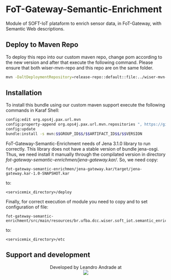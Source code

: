 # FoT-Gateway-Semantic-Enrichment

Module of SOFT-IoT plataform to enrich sensor data, in FoT-Gateway, with Semantic Web descriptions. 

## Deploy to Maven Repo

To deploy this repo into our custom maven repo, change pom according to the new version and after that execute the following command. Please ensure that both wiser-mvn-repo and this repo are on the same folder.

```sh
mvn -DaltDeploymentRepository=release-repo::default::file:../wiser-mvn-repo/releases/ deploy
```

## Installation

To install this bundle using our custom maven support execute the following commands in Karaf Shell:

```sh
config:edit org.ops4j.pax.url.mvn 
config:property-append org.ops4j.pax.url.mvn.repositories ", https://github.com/WiserUFBA/wiser-mvn-repo/raw/master/releases@id=wiser"
config:update
bundle:install -s mvn:$$GROUP_ID$$/$$ARTIFACT_ID$$/$$VERSION
```

FoT-Gateway-Semantic-Enrichment needs of Jena 3.1.0 library to run correctly. This library does not have a stable version of bundle jena-osgi. Thus, we need install it manually through the compilated version in directory *fot-gateway-semantic-enrichmen/jena-gateway.kar/*. So, we need copy:
```
fot-gateway-semantic-enrichmen/jena-gateway.kar/target/jena-gateway.kar-1.0-SNAPSHOT.kar
```
to:
```
<servicemix_directory>/deploy
```

Finally, for correct execution of module you need to copy and to set configuration of file:
```
fot-gateway-semantic-enrichment/src/main/resources/br.ufba.dcc.wiser.soft_iot.semantic_enrichment.cfg
```
to:
```
<servicemix_directory>/etc
```

## Support and development

<p align="center">
	Developed by Leandro Andrade at </br>
  <img src="https://wiki.dcc.ufba.br/pub/SmartUFBA/ProjectLogo/wiserufbalogo.jpg"/>
</p>
